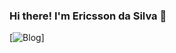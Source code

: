 ### Hi there! I'm Ericsson da Silva 👋

[![Blog](https://img.shields.io/badge/Gmail-D14836?style=for-the-badge&logo=gmail&logoColor=white
)]
